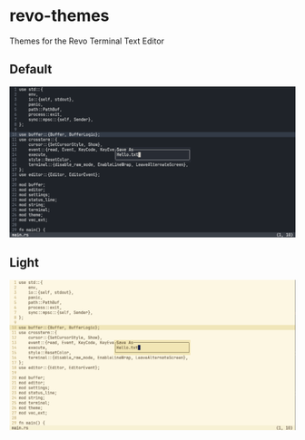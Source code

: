 # revo-themes

Themes for the Revo Terminal Text Editor

## Default

![default](./assets/dark_ss.png)

## Light

![light](./assets/light_ss.png)